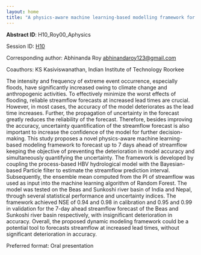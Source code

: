 ```yaml
---
layout: home
title: "A physics-aware machine learning-based modelling framework for improving streamflow forecast accuracy at increased lead times"
---
```



**Abstract ID**: H10_Roy00_Aphysics

Session ID: [H10](.)

Corresponding author: Abhinanda Roy <a href="mailto:abhinandaroy123@gmail.com">abhinandaroy123@gmail.com</a>

Coauthors: KS Kasiviswanathan, Indian Institute of Technology Roorkee 

The intensity and frequency of extreme event occurrence, especially floods, have significantly increased owing to climate change and anthropogenic activities. To effectively minimize the worst effects of flooding, reliable streamflow forecasts at increased lead times are crucial. However, in most cases, the accuracy of the model deteriorates as the lead time increases. Further, the propagation of uncertainty in the forecast greatly reduces the reliability of the forecast. Therefore, besides improving the accuracy, uncertainty quantification of the streamflow forecast is also important to increase the confidence of the model for further decision-making. This study proposes a novel physics-aware machine learning-based modeling framework to forecast up to 7 days ahead of streamflow keeping the objective of preventing the deterioration in model accuracy and simultaneously quantifying the uncertainty. The framework is developed by coupling the process-based HBV hydrological model with the Bayesian-based Particle filter to estimate the streamflow prediction interval. Subsequently, the ensemble mean computed from the PI of streamflow was used as input into the machine learning algorithm of Random Forest. The model was tested on the Beas and Sunkoshi river basin of India and Nepal, through several statistical performance and uncertainty indices. The framework achieved NSE of 0.94 and 0.98 in calibration and 0.95 and 0.99 in validation for the 7-day ahead streamflow forecast of the Beas and Sunkoshi river basin respectively, with insignificant deterioration in accuracy. Overall, the proposed dynamic modeling framework could be a potential tool to forecasts streamflow at increased lead times, without significant deterioration in accuracy.

Preferred format: Oral presentation
